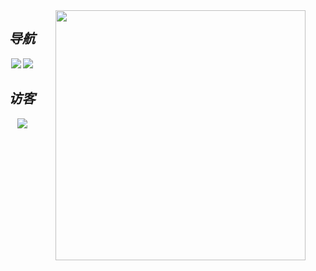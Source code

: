 <!-- 统计图 -->
<div>
  <img align="right" src="https://github-readme-stats.vercel.app/api?username=yyhhkya&show_icons=true&theme=dark&count_private=true" width="400">
</div>

<!-- 导航 -->
<h2 align='center'> <i>导航</h2>
<div align=center>
  <a herf="https://isyyo.com"><img src="https://img.shields.io/badge/主页-HiWer-blue">
  <a herf="https://blog.isyyo.com"><img src="https://img.shields.io/badge/博客-Wer%20Blog-brightgreen">
</div>

<!-- 访客 -->
<h2 align='center'> <i>访客</h2>
<div align=center><img src="https://profile-counter.glitch.me/yyhhkya/count.svg"></div>


